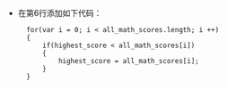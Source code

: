- 在第6行添加如下代码：

        for(var i = 0; i < all_math_scores.length; i ++)
        {
            if(highest_score < all_math_scores[i])
            {
                highest_score = all_math_scores[i];
            }
        }